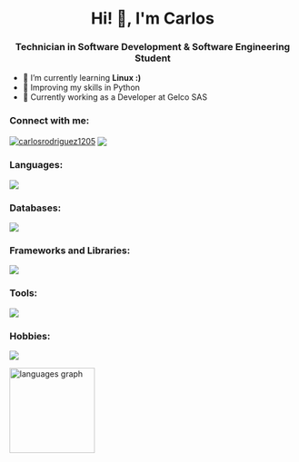 <h1 align="center">Hi! 👋, I'm Carlos</h1>
<h3 align="center">Technician in Software Development & Software Engineering Student</h3>

- 🐧 I’m currently learning **Linux :)**
- 🐍 Improving my skills in Python
- 👾 Currently working as a Developer at Gelco SAS

<h3 align="left">Connect with me:</h3>
<p align="left">
<a href="https://linkedin.com/in/carlosrodriguez1205" target="_blank"><img align="center" src="https://skillicons.dev/icons?i=linkedin" alt="carlosrodriguez1205"/></a>
<a href="https://kkrlosdev.netlify.app/" target="_blank"><img align="center" src="https://img.shields.io/badge/my_portfolio-000?style=for-the-badge&logo=ko-fi&logoColor=white"/></a>
</p>

<h3 align="left">Languages:</h3>
<p align="left"> 
  <img src="https://skillicons.dev/icons?i=html,css,js,py"/>
</p>

<h3 align="left">Databases:</h3>
<p>
  <img src="https://skillicons.dev/icons?i=mysql,postgres"/>
</p>

<h3 align="left">Frameworks and Libraries:</h3>
<p align="left">
  <img src="https://skillicons.dev/icons?i=django,flask,react,nodejs,nextjs,tailwind,astro"/>
</p>


<h3 align="left">Tools:</h3>
<p align="left">
  <img src="https://skillicons.dev/icons?i=vscode,git,github,obsidian,bash,linux,ubuntu,docker,">
</p>

<h3 align="left">Hobbies:</h3>
<p align="left">
  <img src="https://skillicons.dev/icons?i=cpp,c">
</p>

<div align="left">
  <img src="https://github-readme-stats.vercel.app/api/top-langs?username=kkrlosdev&locale=en&hide_title=false&layout=compact&card_width=320&langs_count=4&theme=dracula&hide_border=false&order=2" height="150" alt="languages graph"  />
</div>
